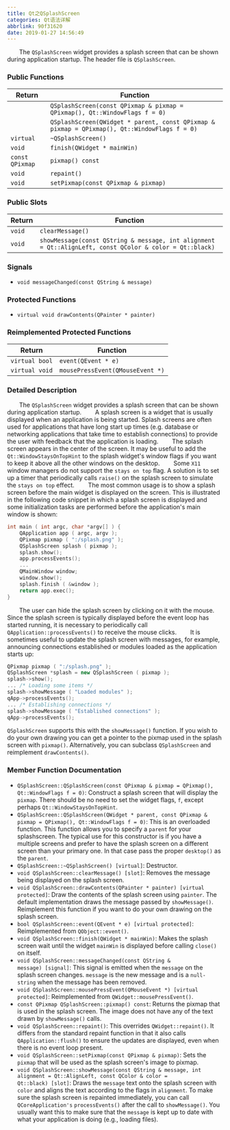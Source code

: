 ```yaml
---
title: Qt之QSplashScreen
categories: Qt语法详解
abbrlink: 90f31620
date: 2019-01-27 14:56:49
---
```

&emsp;&emsp;The `QSplashScreen` widget provides a splash screen that can be shown during application startup. The header file is `QSplashScreen`.

### Public Functions

Return          | Function
----------------|---------
                | `QSplashScreen(const QPixmap & pixmap = QPixmap(), Qt::WindowFlags f = 0)`
                | `QSplashScreen(QWidget * parent, const QPixmap & pixmap = QPixmap(), Qt::WindowFlags f = 0)`
`virtual`       | `~QSplashScreen()`
`void`          | `finish(QWidget * mainWin)`
`const QPixmap` | `pixmap() const`
`void`          | `repaint()`
`void`          | `setPixmap(const QPixmap & pixmap)`

### Public Slots

Return | Function
-------|---------
`void` | `clearMessage()`
`void` | `showMessage(const QString & message, int alignment = Qt::AlignLeft, const QColor & color = Qt::black)`

### Signals

- `void messageChanged(const QString & message)`

### Protected Functions

- `virtual void drawContents(QPainter * painter)`

### Reimplemented Protected Functions

Return         | Function
---------------|----------
`virtual bool` | `event(QEvent * e)`
`virtual void` | `mousePressEvent(QMouseEvent *)`

### Detailed Description

&emsp;&emsp;The `QSplashScreen` widget provides a splash screen that can be shown during application startup.
&emsp;&emsp;A splash screen is a widget that is usually displayed when an application is being started. Splash screens are often used for applications that have long start up times (e.g. database or networking applications that take time to establish connections) to provide the user with feedback that the application is loading.
&emsp;&emsp;The splash screen appears in the center of the screen. It may be useful to add the `Qt::WindowStaysOnTopHint` to the splash widget's window flags if you want to keep it above all the other windows on the desktop.
&emsp;&emsp;Some `X11` window managers do not support the `stays on top` flag. A solution is to set up a timer that periodically calls `raise()` on the splash screen to simulate the `stays on top` effect.
&emsp;&emsp;The most common usage is to show a splash screen before the main widget is displayed on the screen. This is illustrated in the following code snippet in which a splash screen is displayed and some initialization tasks are performed before the application's main window is shown:

``` cpp
int main ( int argc, char *argv[] ) {
    QApplication app ( argc, argv );
    QPixmap pixmap ( ":/splash.png" );
    QSplashScreen splash ( pixmap );
    splash.show();
    app.processEvents();
    ...
    QMainWindow window;
    window.show();
    splash.finish ( &window );
    return app.exec();
}
```

&emsp;&emsp;The user can hide the splash screen by clicking on it with the mouse. Since the splash screen is typically displayed before the event loop has started running, it is necessary to periodically call `QApplication::processEvents()` to receive the mouse clicks.
&emsp;&emsp;It is sometimes useful to update the splash screen with messages, for example, announcing connections established or modules loaded as the application starts up:

``` cpp
QPixmap pixmap ( ":/splash.png" );
QSplashScreen *splash = new QSplashScreen ( pixmap );
splash->show();
... /* Loading some items */
splash->showMessage ( "Loaded modules" );
qApp->processEvents();
... /* Establishing connections */
splash->showMessage ( "Established connections" );
qApp->processEvents();
```

`QSplashScreen` supports this with the `showMessage()` function. If you wish to do your own drawing you can get a pointer to the pixmap used in the splash screen with `pixmap()`. Alternatively, you can subclass `QSplashScreen` and reimplement `drawContents()`.

### Member Function Documentation

- `QSplashScreen::QSplashScreen(const QPixmap & pixmap = QPixmap(), Qt::WindowFlags f = 0)`: Construct a splash screen that will display the `pixmap`. There should be no need to set the widget flags, `f`, except perhaps `Qt::WindowStaysOnTopHint`.
- `QSplashScreen::QSplashScreen(QWidget * parent, const QPixmap & pixmap = QPixmap(), Qt::WindowFlags f = 0)`: This is an overloaded function. This function allows you to specify a `parent` for your splashscreen. The typical use for this constructor is if you have a multiple screens and prefer to have the splash screen on a different screen than your primary one. In that case pass the proper `desktop()` as the `parent`.
- `QSplashScreen::~QSplashScreen() [virtual]`: Destructor.
- `void QSplashScreen::clearMessage() [slot]`: Removes the message being displayed on the splash screen.
- `void QSplashScreen::drawContents(QPainter * painter) [virtual protected]`: Draw the contents of the splash screen using `painter`. The default implementation draws the message passed by `showMessage()`. Reimplement this function if you want to do your own drawing on the splash screen.
- `bool QSplashScreen::event(QEvent * e) [virtual protected]`: Reimplemented from `QObject::event()`.
- `void QSplashScreen::finish(QWidget * mainWin)`: Makes the splash screen wait until the widget `mainWin` is displayed before calling `close()` on itself.
- `void QSplashScreen::messageChanged(const QString & message) [signal]`: This signal is emitted when the `message` on the splash screen changes. `message` is the new message and is a `null-string` when the message has been removed.
- `void QSplashScreen::mousePressEvent(QMouseEvent *) [virtual protected]`: Reimplemented from `QWidget::mousePressEvent()`.
- `const QPixmap QSplashScreen::pixmap() const`: Returns the pixmap that is used in the splash screen. The image does not have any of the text drawn by `showMessage()` calls.
- `void QSplashScreen::repaint()`: This overrides `QWidget::repaint()`. It differs from the standard repaint function in that it also calls `QApplication::flush()` to ensure the updates are displayed, even when there is no event loop present.
- `void QSplashScreen::setPixmap(const QPixmap & pixmap)`: Sets the `pixmap` that will be used as the splash screen's image to pixmap.
- `void QSplashScreen::showMessage(const QString & message, int alignment = Qt::AlignLeft, const QColor & color = Qt::black) [slot]`: Draws the `message` text onto the splash screen with `color` and aligns the text according to the flags in `alignment`. To make sure the splash screen is repainted immediately, you can call `QCoreApplication's` `processEvents()` after the call to `showMessage()`. You usually want this to make sure that the `message` is kept up to date with what your application is doing (e.g., loading files).